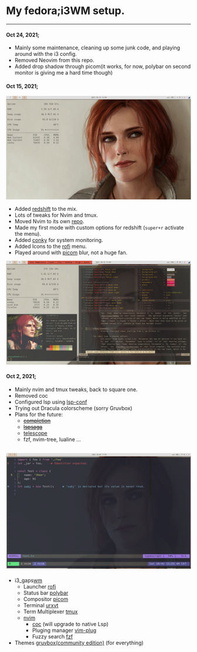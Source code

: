# My fedora;i3WM setup.

---
#### Oct 24, 2021;

- Mainly some maintenance, cleaning up some junk code, and playing around with the 
i3 config.
- Removed Neovim from this repo.
- Added drop shadow through picom(it works, for now, polybar on second monitor is giving me a hard time though)

#### Oct 15, 2021;

![Alt text](screenshots/conky.png)

* Added [redshift](https://github.com/jonls/redshift) to the mix.
* Lots of tweaks for Nvim and tmux.
* Moved Nvim to its own [repo](https://github.com/Anes-Marzooki/nvim-config).
* Made my first mode with custom options for redshift (`super+r` activate the menu).
* Added [conky](https://github.com/brndnmtthws/conky) for system monitoring.
* Added Icons to the [rofi](https://github.com/davatorium/rofi) menu.
* Played around with [picom](https://github.com/yshui/picom) blur, not a huge fan.

![Alt text](screenshots/15-10.png)


#### Oct 2, 2021;
* Mainly nvim and tmux tweaks, back to square one.
* Removed coc
* Configured lsp using [lsp-conf](https://github.com/neovim/nvim-lspconfig)
* Trying out Dracula colorscheme (sorry Gruvbox)
* Plans for the future: 
    * ~~[completion](https://github.com/hrsh7th/nvim-cmp)~~
    * ~~[lspsaga](https://github.com/glepnir/lspsaga.nvim)~~
    * [telescope](https://github.com/nvim-telescope/telescope.nvim)
    * fzf, nvim-tree, lualine ...

![Alt text](screenshots/Screenshot_from_2021-10-02.png)
---

- i3_gaps[wm](https://github.com/Airblader/i3)
    - Launcher [rofi](https://github.com/davatorium/rofi)
    - Status bar [polybar](https://github.com/polybar/polybar)
    - Compositor [picom](https://github.com/yshui/picom)
    - Terminal [urxvt](http://software.schmorp.de/pkg/rxvt-unicode.html)
    - Term Multiplexer [tmux](https://github.com/tmux/tmux)
    - [nvim](https://github.com/neovim/neovim) 
        - [coc](https://github.com/neoclide/coc.nvim) (will upgrade to native Lsp)
         - Pluging manager [vim-plug](https://github.com/junegunn/vim-plug)
         - Fuzzy search [fzf](https://github.com/junegunn/fzf.vim)
- Themes [gruvbox(community edition)](https://github.com/gruvbox-community/gruvbox) (for everything) 
